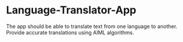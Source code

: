# Language-Translator-App
The app should be able to translate text from one language to another.
Provide accurate translations using AIML algorithms.
